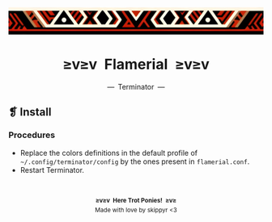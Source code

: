 <p align="center">
  <img alt="" src="../../assets/ornament.png" width=1020/>
</p>
<h1 align="center">≥v≥v&ensp;Flamerial&ensp;≥v≥v</h1>
<p align="center">—&ensp;Terminator&ensp;—</p>

## ❡ Install
### Procedures
- Replace the colors definitions in the default profile of
  `~/.config/terminator/config` by the ones present in `flamerial.conf`.
- Restart Terminator.

&ensp;
<p align="center"><sup><strong>≥v≥v&ensp;Here Trot Ponies!&ensp;≥v≥</strong><br/>Made with love by skippyr <3</sup></p>
